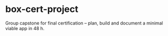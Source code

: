 # box-cert-project
Group capstone for final certification – plan, build and document a minimal viable app in 48 h.
